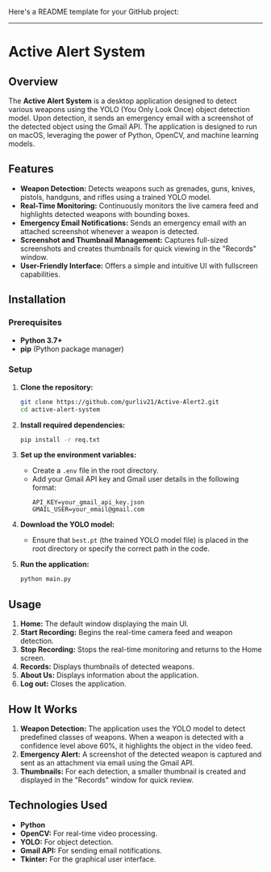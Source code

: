 Here's a README template for your GitHub project:

---

# Active Alert System

## Overview
The **Active Alert System** is a desktop application designed to detect various weapons using the YOLO (You Only Look Once) object detection model. Upon detection, it sends an emergency email with a screenshot of the detected object using the Gmail API. The application is designed to run on macOS, leveraging the power of Python, OpenCV, and machine learning models.

## Features
- **Weapon Detection:** Detects weapons such as grenades, guns, knives, pistols, handguns, and rifles using a trained YOLO model.
- **Real-Time Monitoring:** Continuously monitors the live camera feed and highlights detected weapons with bounding boxes.
- **Emergency Email Notifications:** Sends an emergency email with an attached screenshot whenever a weapon is detected.
- **Screenshot and Thumbnail Management:** Captures full-sized screenshots and creates thumbnails for quick viewing in the "Records" window.
- **User-Friendly Interface:** Offers a simple and intuitive UI with fullscreen capabilities.

## Installation

### Prerequisites
- **Python 3.7+**
- **pip** (Python package manager)

### Setup
1. **Clone the repository:**
   ```bash
   git clone https://github.com/gurliv21/Active-Alert2.git
   cd active-alert-system
   ```

2. **Install required dependencies:**
   ```bash
   pip install -r req.txt
   ```

3. **Set up the environment variables:**
   - Create a `.env` file in the root directory.
   - Add your Gmail API key and Gmail user details in the following format:
     ```
     API_KEY=your_gmail_api_key.json
     GMAIL_USER=your_email@gmail.com
     ```

4. **Download the YOLO model:**
   - Ensure that `best.pt` (the trained YOLO model file) is placed in the root directory or specify the correct path in the code.

5. **Run the application:**
   ```bash
   python main.py
   ```

## Usage
1. **Home:** The default window displaying the main UI.
2. **Start Recording:** Begins the real-time camera feed and weapon detection.
3. **Stop Recording:** Stops the real-time monitoring and returns to the Home screen.
4. **Records:** Displays thumbnails of detected weapons.
5. **About Us:** Displays information about the application.
6. **Log out:** Closes the application.

## How It Works
1. **Weapon Detection:** The application uses the YOLO model to detect predefined classes of weapons. When a weapon is detected with a confidence level above 60%, it highlights the object in the video feed.
2. **Emergency Alert:** A screenshot of the detected weapon is captured and sent as an attachment via email using the Gmail API.
3. **Thumbnails:** For each detection, a smaller thumbnail is created and displayed in the "Records" window for quick review.

## Technologies Used
- **Python**
- **OpenCV:** For real-time video processing.
- **YOLO:** For object detection.
- **Gmail API:** For sending email notifications.
- **Tkinter:** For the graphical user interface.

